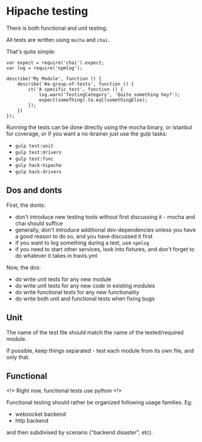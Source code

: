 Hipache testing
===============

There is both functional and unit testing.

All tests are written using `mocha` and `chai`.

That's quite simple:

```
var expect = require('chai').expect;
var log = require('npmlog');

describe('My Module', function () {
    describe('#a-group-of-tests', function () {
        it('A specific test', function () {
            log.warn('TestingCategory', 'Quite something hey?');
            expect(someThing).to.eql(somethingElse);
        });
    })
});
```

Running the tests can be done directly using the mocha binary, or istanbul for coverage, or if you want a no-brainer just use the gulp tasks:

 * `gulp test:unit`
 * `gulp test:drivers`
 * `gulp test:func`
 * `gulp hack-hipache`
 * `gulp hack-drivers`

Dos and donts
------------------------

First, the donts:

 * don't introduce new testing tools without first discussing it - mocha and chai should suffice
 * generally, don't introduce additional dev-dependencies unless you have a good reason to do so, and you have discussed it first
 * if you want to log something during a test, use `npmlog`
 * if you need to start other services, look into fixtures, and don't forget to do whatever it takes in travis.yml

Now, the dos:

 * do write unit tests for any new module
 * do write unit tests for any new code in existing modules
 * do write functional tests for any new functionality
 * do write both unit and functional tests when fixing bugs


Unit
----

The name of the test file should match the name of the tested/required module.

If possible, keep things separated - test each module from its own file, and only that.


Functional
----------

<!> Right now, functional tests use python <!>

Functional testing should rather be organized following usage families. Eg:

 * websocket backend
 * http backend

and then subdivised by scenario ("backend disaster", etc).
